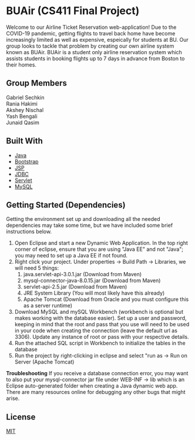 # BUAir (CS411 Final Project)
Welcome to our Airline Ticket Reservation web-application! Due to the COVID-19 pandemic, getting flights to travel back home have become increasingly limited as well as expensive, espeically for students at BU. Our group looks to tackle that problem by creating our own airline system known as BUAir. BUAir is a student only airline reservation system which assists students in booking flights up to 7 days in advance from Boston to their homes.

## Group Members
Gabriel Sechkin  
Rania Hakimi  
Akshey Nischal  
Yash Bengali  
Junaid Qasim  

## Built With
+ [Java](https://docs.oracle.com/en/java/)
+ [Bootstrap](https://getbootstrap.com/)
+ [JSP](https://www.wideskills.com/jsp/jsp-document)
+ [JDBC](https://download.oracle.com/otn_hosted_doc/jdeveloper/904preview/jdk14doc/docs/guide/jdbc/index.html)
+ [Servlet](https://tomcat.apache.org/tomcat-5.5-doc/servletapi/)
+ [MySQL](https://docs.oracle.com/cd/E17952_01/mysql-8.0-en/index.html)

## Getting Started (Dependencies)
Getting the environment set up and downloading all the needed dependencies may take some time, but we have included some brief instructions below.
1. Open Eclipse and start a new Dynamic Web Application. In the top right corner of eclipse, ensure that you are using "Java EE" and not "Java"; you may need to set up a Java EE if not found.
2. Right click your project. Under properties -> Build Path -> Libraries, we will need 5 things: 
    1. java.servlet-api-3.0.1.jar (Download from Maven)
    2. mysql-connector-java-8.0.15.jar (Download from Maven)
    3. servlet-api-2.5.jar (Download from Maven)
    4. JRE System Library (You will most likely have this already)
    5. Apache Tomcat (Download from Oracle and you must configure this as a server runtime)
3. Download MySQL and mySQL Workbench (workbench is optional but makes working with the database easier). Set up a user and password, keeping in mind that the root and pass that you use will need to be used in your code when creating the connection (leave the default url as 3306). Update any instance of root or pass with your respective details.
4. Run the attached SQL script in Workbench to initialize the tables in the database
5. Run the project by right-clicking in eclipse and select "run as -> Run on Server (Apache Tomcat)

**Troubleshooting** If you receive a database connection error, you may want to also put your mysql-connector jar file under WEB-INF -> lib which is an Eclipse auto-generated folder when creating a Java dynamic web app. There are many resources online for debugging any other bugs that might arise.

## License
[MIT](https://choosealicense.com/licenses/mit/)
